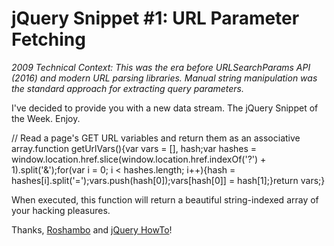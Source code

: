 # jQuery Snippet #1: URL Parameter Fetching

*2009 Technical Context: This was the era before URLSearchParams API (2016) and modern URL parsing libraries. Manual string manipulation was the standard approach for extracting query parameters.*

  I've decided to provide you with a new data stream. The jQuery Snippet of the Week. Enjoy.

  // Read a page's GET URL variables and return them as an associative array.function getUrlVars(){var vars \= \[], hash;var hashes \= window.location.href.slice(window.location.href.indexOf('?') \+ 1\).split('\&');for(var i \= 0; i \< hashes.length; i\+\+){hash \= hashes\[i].split('\=');vars.push(hash\[0]);vars\[hash\[0]] \= hash\[1];}return vars;}


 When executed, this function will return a beautiful string\-indexed array of your hacking pleasures.


 Thanks, [Roshambo](http://snipplr.com/users/Roshambo/) and [jQuery HowTo](http://jquery-howto.blogspot.com/)!

  
